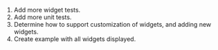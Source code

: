 1. Add more widget tests.
1. Add more unit tests.
1. Determine how to support customization of widgets, and adding new widgets.
1. Create example with all widgets displayed.